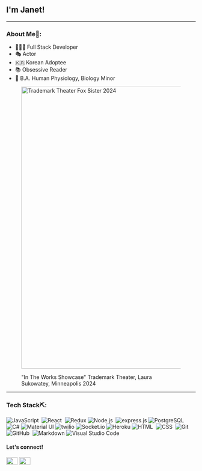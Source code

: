 ## I'm Janet!


---

### About Me🚀:
- 👩🏻‍💻 Full Stack Developer 
- 🎭 Actor
- 🇰🇷 Korean Adoptee
- 📚 Obsessive Reader
- 📜 B.A. Human Physiology, Biology Minor
  
<figure>
<img align="center" src="https://github.com/janetscanlon/janetscanlon/assets/156254619/db24157d-8011-4cdf-a368-8f8f12bb1501" alt="Trademark Theater Fox Sister 2024" width="750"/>
  <p>
    <figcaption>"In The Works Showcase" Trademark Theater, Laura Sukowatey, Minneapolis 2024</figcaption>
  </p>
</figure>


---

### Tech Stack⛏️: ###
![JavaScript](https://img.shields.io/badge/-JavaScript-05122A?style=flat&logo=javascript)&nbsp;
![React](https://img.shields.io/badge/-React-05122A?style=flat&logo=react)&nbsp;
![Redux](https://img.shields.io/badge/postgreSQL-black?style=flat&logo=postgreSQL)
![Node.js](https://img.shields.io/badge/-Node.js-05122A?style=flat&logo=node.js)&nbsp;
![express.js](https://img.shields.io/badge/express.js-black?style=flat&logo=express)
![PostgreSQL](https://img.shields.io/badge/postgreSQL-black?style=flat&logo=postgreSQL)
![C#](https://img.shields.io/badge/C%23-black?style=flat&logo=C%23)
![Material UI](https://img.shields.io/badge/Material%20UI-black?style=flat&logo=mui)
![twilio](https://img.shields.io/badge/Twilio-black?style=flat&logo=twilio)
![Socket.io](https://img.shields.io/badge/Socket.io-black?style=flat&logo=socket.io)
![Heroku](https://img.shields.io/badge/heroku-black?style=flat&logo=heroku)
![HTML](https://img.shields.io/badge/-HTML-05122A?style=flat&logo=HTML5)&nbsp;
![CSS](https://img.shields.io/badge/-CSS-05122A?style=flat&logo=CSS3&logoColor=1572B6)&nbsp;
![Git](https://img.shields.io/badge/-Git-05122A?style=flat&logo=git)&nbsp;
![GitHub](https://img.shields.io/badge/-GitHub-05122A?style=flat&logo=github)&nbsp;
![Markdown](https://img.shields.io/badge/-Markdown-05122A?style=flat&logo=markdown)
![Visual Studio Code](https://img.shields.io/badge/-Visual%20Studio%20Code-05122A?style=flat&logo=visual-studio-code&logoColor=007ACC)



<h4 align="left">Let's connect!</h4>
<p align="left">
<a href="https://www.linkedin.com/in/janet-scanlon/" target="blank"><img align="center" src="https://cdn.jsdelivr.net/npm/simple-icons@3.0.1/icons/linkedin.svg" alt="" height="20" width="30" /></a>
<a href="https://www.instagram.com/_jxnnie4/" target="blank"><img align="center" src="https://cdn.jsdelivr.net/npm/simple-icons@3.0.1/icons/instagram.svg" alt="" height="20" width="30" /></a>
</p>


<!--
**janetscanlon/janetscanlon** is a ✨ _special_ ✨ repository because its `README.md` (this file) appears on your GitHub profile.

Here are some ideas to get you started:

- 🔭 I’m currently working on ...
- 🌱 I’m currently learning ...
- 👯 I’m looking to collaborate on ...
- 🤔 I’m looking for help with ...
- 💬 Ask me about ...
- 📫 How to reach me: ...
- 😄 Pronouns: ...
- ⚡ Fun fact: ...
-->
